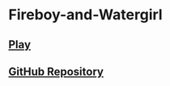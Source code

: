 # Fireboy-and-Watergirl
## [Play](https://pavel-skala.github.io/Fireboy-and-Watergirl/)
## [GitHub Repository](https://github.com/pavel-skala/Fireboy-and-Watergirl)

